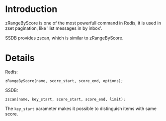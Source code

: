 # Introduction #

zRangeByScore is one of the most powerfull command in Redis, it is used in zset pagination, like 'list messages in by inbox'.

SSDB provides zscan, which is similar to zRangeByScore.

# Details #

Redis:

```
zRangeByScore(name, score_start, score_end, options);
```

SSDB:

```
zscan(name, key_start, score_start, score_end, limit);
```

The `key_start` parameter makes it possible to distinguish items with same score.